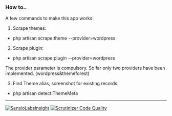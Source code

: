 ### How to..

A few commands to make this app works:


1. Scrape themes:

*  php artisan scrape:theme --provider=wordpress

2. Scrape plugin:

* php artisan scrape:plugin --provider=wordpress

The provider parameter is compulsory. So far only two providers have been implemented. (wordpress&themeforest)

3. Find Theme alias, screenshot for existing records:

* php artisan detect:ThemeMeta


---
[![SensioLabsInsight](https://insight.sensiolabs.com/projects/00cbfe0b-1cae-4886-aca7-e5b292228347/mini.png)](https://insight.sensiolabs.com/projects/00cbfe0b-1cae-4886-aca7-e5b292228347)
[![Scrutinizer Code Quality](https://scrutinizer-ci.com/g/youhackme/Toggle/badges/quality-score.png?b=master)](https://scrutinizer-ci.com/g/youhackme/Toggle/?branch=master)
